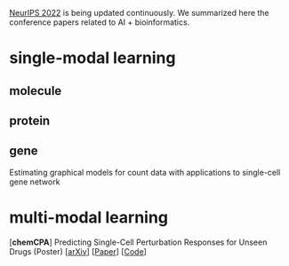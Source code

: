 [NeurIPS 2022](https://nips.cc/Conferences/2022/Schedule) is being updated continuously. We summarized here the conference papers related to AI + bioinformatics.

# single-modal learning


## molecule


## protein


## gene
Estimating graphical models for count data with applications to single-cell gene network





# multi-modal learning
[**chemCPA**] Predicting Single-Cell Perturbation Responses for Unseen Drugs (Poster) [[arXiv](https://arxiv.org/abs/2204.13545)] \[[Paper](https://nips.cc/Conferences/2022/Schedule?showEvent=53227)] \[[Code](https://github.com/theislab/chemCPA)\]

